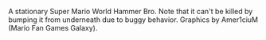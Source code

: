 A stationary Super Mario World Hammer Bro. Note that it can't be killed by bumping it from underneath due to buggy behavior. Graphics by Amer1ciuM (Mario Fan Games Galaxy).
